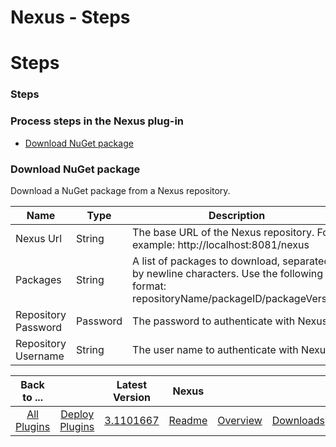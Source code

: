 
Nexus - Steps
=============

# Steps



### Steps




 



### Process steps in the Nexus plug-in


* [Download NuGet package](#download_nuget_package)




### Download NuGet package


Download a NuGet package from a Nexus repository.




| Name | Type | Description | Required |
| --- | --- | --- | --- |
| Nexus Url | String | The base URL of the Nexus repository. For example: http://localhost:8081/nexus | Yes |
| Packages | String | A list of packages to download, separated by newline characters. Use the following format: repositoryName/packageID/packageVersion | Yes |
| Repository Password | Password | The password to authenticate with Nexus. | No |
| Repository Username | String | The user name to authenticate with Nexus. | No |





|Back to ...||Latest Version|Nexus |||
| :---: | :---: | :---: | :---: | :---: | :---: |
|[All Plugins](../../index.md)|[Deploy Plugins](../README.md)|[3.1101667](https://raw.githubusercontent.com/UrbanCode/IBM-UCD-PLUGINS/main/files/nexus/Nexus-3.1101667.zip)|[Readme](README.md)|[Overview](overview.md)|[Downloads](downloads.md)|
